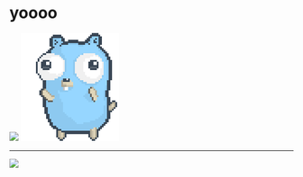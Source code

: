 
# yoooo

![](https://github-readme-stats.vercel.app/api/top-langs/?username=scott-mescudi&theme=merko&hide_border=false&include_all_commits=false&count_private=false&layout=compact) ![Demo](./dancing-gopher.gif) 

---
[![](https://visitcount.itsvg.in/api?id=scott-mescudi&icon=0&color=0)](https://visitcount.itsvg.in)


<!-- Proudly created with GPRM ( https://gprm.itsvg.in ) -->
